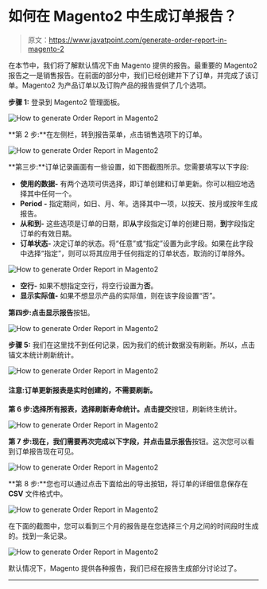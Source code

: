 # 如何在 Magento2 中生成订单报告？

> 原文：<https://www.javatpoint.com/generate-order-report-in-magento-2>

在本节中，我们将了解默认情况下由 Magento 提供的报告。最重要的 Magento2 报告之一是销售报告。在前面的部分中，我们已经创建并下了订单，并完成了该订单。Magento2 为产品订单以及订购产品的报告提供了几个选项。

**步骤 1:** 登录到 Magento2 管理面板。

![How to generate Order Report in Magento2](img/e49b496cf8024c7977bf1018ce7ce39b.png)

**第 2 步:**在左侧栏，转到报告菜单，点击销售选项下的订单。

![How to generate Order Report in Magento2](img/c08bbbb2cca28ef56d595b9c958d98b0.png)

**第三步:**订单记录画面有一些设置，如下图截图所示。您需要填写以下字段:

*   **使用的数据-** 有两个选项可供选择，即订单创建和订单更新。你可以相应地选择其中任何一个。
*   **Period -** 指定期间，如日、月、年。选择其中一项，以按天、按月或按年生成报告。
*   **从和到-** 这些选项是订单的日期，即**从**字段指定订单的创建日期，**到**字段指定订单的有效日期。
*   **订单状态-** 决定订单的状态。将“任意”或“指定”设置为此字段。如果在此字段中选择“指定”，则可以将其应用于任何指定的订单状态，取消的订单除外。

![How to generate Order Report in Magento2](img/0e31ff837fec679af74f20e5bbef42d4.png)

*   **空行-** 如果不想指定空行，将空行设置为**否**。
*   **显示实际值-** 如果不想显示产品的实际值，则在该字段设置“否”。

**第四步:**点击**显示报告**按钮。

![How to generate Order Report in Magento2](img/db15f48b05ca650b0209ca19c6e630a0.png)

**步骤 5:** 我们在这里找不到任何记录，因为我们的统计数据没有刷新。所以，点击锚文本统计刷新统计。

![How to generate Order Report in Magento2](img/a078b2908d983f6d8b24466bd08edf00.png)

#### 注意:订单更新报表是实时创建的，不需要刷新。

**第 6 步:**选择所有报表，选择刷新寿命统计。点击**提交**按钮，刷新终生统计。

![How to generate Order Report in Magento2](img/7ae1cc1d3db852436874e1121dce7c26.png)

**第 7 步:**现在，我们需要再次完成以下字段，并点击**显示报告**按钮。这次您可以看到订单报告现在可见。

![How to generate Order Report in Magento2](img/2a517eebed4f803fe8e41d1c614f875b.png)

**第 8 步:**您也可以通过点击下面给出的导出按钮，将订单的详细信息保存在 **CSV** 文件格式中。

![How to generate Order Report in Magento2](img/c02b642e9b5251907a0eb847ec71ff32.png)

在下面的截图中，您可以看到三个月的报告是在您选择三个月之间的时间段时生成的。找到一条记录。

![How to generate Order Report in Magento2](img/49bae8e6bcb180f7016ac44562f71554.png)

默认情况下，Magento 提供各种报告，我们已经在报告生成部分讨论过了。

* * *